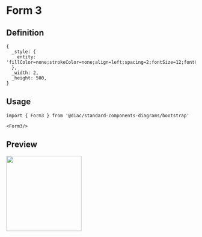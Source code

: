 # Form 3

## Definition

```
{
  _style: { 
    entity: 'fillColor=none;strokeColor=none;align=left;spacing=2;fontSize=12;fontColor=#999999;',
  },
  _width: 2,
  _height: 500,
}
```

## Usage

```
import { Form3 } from '@diac/standard-components-diagrams/bootstrap'

<Form3/>
```

## Preview

<img src="./form-3.png" width="200"/>
